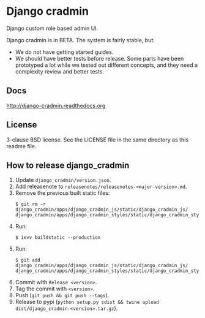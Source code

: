 # Django cradmin

Django custom role based admin UI.

Django cradmin is in BETA. The system is fairly stable, but:

- We do not have getting started guides.
- We should have better tests before release. Some parts have been prototyped
  a lot while we tested out different concepts, and they need a complexity
  review and better tests.


## Docs
http://django-cradmin.readthedocs.org


## License
3-clause BSD license. See the LICENSE file in the same directory as this readme file.


## How to release django_cradmin
1. Update ``django_cradmin/version.json``.
2. Add releasenote to `releasenotes/releasenotes-<major-version>.md`.
3. Remove the previous built static files:
   ```
   $ git rm -r django_cradmin/apps/django_cradmin_js/static/django_cradmin_js/ django_cradmin/apps/django_cradmin_styles/static/django_cradmin_styles/
   ```
4. Run:
   ```
   $ ievv buildstatic --production
   ```
5. Run:
   ```
   $ git add django_cradmin/apps/django_cradmin_js/static/django_cradmin_js/ django_cradmin/apps/django_cradmin_styles/static/django_cradmin_styles/
   ```
6. Commit with ``Release <version>``.
7. Tag the commit with ``<version>``.
8. Push (``git push && git push --tags``).
9. Release to pypi (``python setup.py sdist && twine upload dist/django_cradmin-<version>.tar.gz``).
